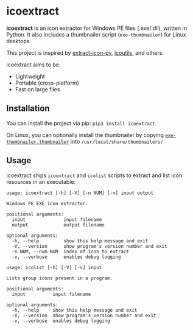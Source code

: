 # icoextract

**icoextract** is an icon extractor for Windows PE files (.exe/.dll), written in Python. It also includes a thumbnailer script (`exe-thumbnailer`) for Linux desktops.

This project is inspired by [extract-icon-py](https://github.com/firodj/extract-icon-py), [icoutils](https://www.nongnu.org/icoutils/), and others.

icoextract aims to be:

- Lightweight
- Portable (cross-platform)
- Fast on large files

## Installation

You can install the project via pip: `pip3 install icoextract`

On Linux, you can optionally install the thumbnailer by copying [`exe-thumbnailer.thumbnailer`](/exe-thumbnailer.thumbnailer) into `/usr/local/share/thumbnailers/`


## Usage

icoextract ships `icoextract` and `icolist` scripts to extract and list icon resources in an executable:

```
usage: icoextract [-h] [-V] [-n NUM] [-v] input output

Windows PE EXE icon extractor.

positional arguments:
  input              input filename
  output             output filename

optional arguments:
  -h, --help         show this help message and exit
  -V, --version      show program's version number and exit
  -n NUM, --num NUM  index of icon to extract
  -v, --verbose      enables debug logging
```

```
usage: icolist [-h] [-V] [-v] input

Lists group icons present in a program.

positional arguments:
  input          input filename

optional arguments:
  -h, --help     show this help message and exit
  -V, --version  show program's version number and exit
  -v, --verbose  enables debug logging
```
